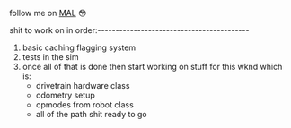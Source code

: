 follow me on [MAL](https://myanimelist.net/profile/asiank0ala) :flushed:


shit to work on in order:------------------------------------------
1. basic caching flagging system
2. tests in the sim
3. once all of that is done then start working on stuff for this wknd which is:
    - drivetrain hardware class
    - odometry setup
    - opmodes from robot class
    - all of the path shit ready to go